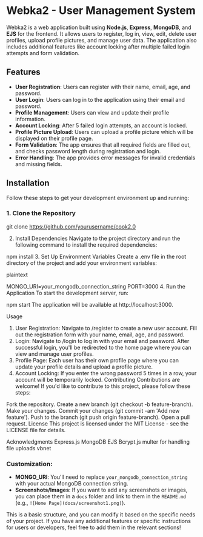 # Webka2 - User Management System

Webka2 is a web application built using **Node.js**, **Express**, **MongoDB**, and **EJS** for the frontend. It allows users to register, log in, view, edit, delete user profiles, upload profile pictures, and manage user data. The application also includes additional features like account locking after multiple failed login attempts and form validation.

## Features

- **User Registration**: Users can register with their name, email, age, and password.
- **User Login**: Users can log in to the application using their email and password.
- **Profile Management**: Users can view and update their profile information.
- **Account Locking**: After 5 failed login attempts, an account is locked.
- **Profile Picture Upload**: Users can upload a profile picture which will be displayed on their profile page.
- **Form Validation**: The app ensures that all required fields are filled out, and checks password length during registration and login.
- **Error Handling**: The app provides error messages for invalid credentials and missing fields.

## Installation

Follow these steps to get your development environment up and running:

### 1. Clone the Repository


git clone https://github.com/yourusername/cook2.0

2. Install Dependencies
Navigate to the project directory and run the following command to install the required dependencies:

npm install
3. Set Up Environment Variables
Create a .env file in the root directory of the project and add your environment variables:

plaintext

MONGO_URI=your_mongodb_connection_string
PORT=3000
4. Run the Application
To start the development server, run:


npm start
The application will be available at http://localhost:3000.

Usage
1. User Registration:
Navigate to /register to create a new user account.
Fill out the registration form with your name, email, age, and password.
2. Login:
Navigate to /login to log in with your email and password.
After successful login, you'll be redirected to the home page where you can view and manage user profiles.
3. Profile Page:
Each user has their own profile page where you can update your profile details and upload a profile picture.
4. Account Locking:
If you enter the wrong password 5 times in a row, your account will be temporarily locked.
Contributing
Contributions are welcome! If you'd like to contribute to this project, please follow these steps:

Fork the repository.
Create a new branch (git checkout -b feature-branch).
Make your changes.
Commit your changes (git commit -am 'Add new feature').
Push to the branch (git push origin feature-branch).
Open a pull request.
License
This project is licensed under the MIT License - see the LICENSE file for details.

Acknowledgments
Express.js
MongoDB
EJS
Bcrypt.js
multer for handling file uploads
vbnet

### Customization:
- **MONGO_URI**: You'll need to replace `your_mongodb_connection_string` with your actual MongoDB connection string.
- **Screenshots/Images**: If you want to add any screenshots or images, you can place them in a `docs` folder and link to them in the `README.md` (e.g., `![Home Page](docs/screenshot1.png)`).

This is a basic structure, and you can modify it based on the specific needs of your project. If you have any additional features or specific instructions for users or developers, feel free to add them in the relevant sections!